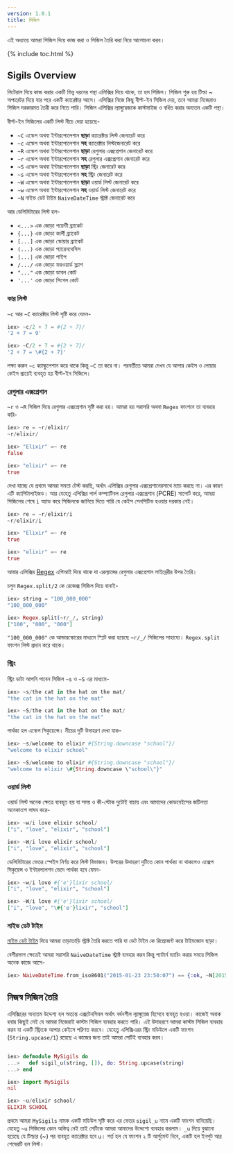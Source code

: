 ```yaml
---
version: 1.0.1
title: সিজিল 
---
```


এই অধ্যায়ে আমরা সিজিল দিয়ে কাজ করা ও সিজিল তৈরি করা নিয়ে আলোচনা করব। 

{% include toc.html %}

## Sigils Overview

লিটেরাল দিয়ে কাজ করার একটি ভিন্ন ধরনের পন্থা এলিক্সির দিয়ে থাকে, তা হল সিজিল। সিজিল শুরু হয় টিল্ডা ~ অপারেটর দিয়ে যার পরে একটি ক্যারেক্টার আসে। এলিক্সির নিজে কিছু বীল্ট-ইন সিজিল দেয়, তবে আমরা নিজেরাও সিজিল দরকারমত তৈরী করে নিতে পারি। সিজিল এলিক্সির ল্যাঙ্গুয়েজকে কাস্টমাইজ ও বর্ধিত করার অন্যতম একটি পন্থা।

বীল্ট-ইন সিজিলের একটি লিস্ট নীচে দেয়া হয়েছে- 

  - `~C` এস্কেপ অথবা ইন্টারপোলেশান **ছাড়া** ক্যারেক্টার লিস্ট জেনারেট করে
  - `~c` এস্কেপ অথবা ইন্টারপোলেশান **সহ** ক্যারেক্টার লিস্টজেনারেট করে
  - `~R` এস্কেপ অথবা ইন্টারপোলেশান **ছাড়া** রেগুলার এক্সপ্রেশান জেনারেট করে
  - `~r` এস্কেপ অথবা ইন্টারপোলেশান **সহ** রেগুলার এক্সপ্রেশান জেনারেট করে
  - `~S` এস্কেপ অথবা ইন্টারপোলেশান **ছাড়া** স্ট্রিং জেনারেট করে
  - `~s` এস্কেপ অথবা ইন্টারপোলেশান **সহ** স্ট্রিং জেনারেট করে
  - `~W` এস্কেপ অথবা ইন্টারপোলেশান **ছাড়া** ওয়ার্ড লিস্ট জেনারেট করে
  - `~w` এস্কেপ অথবা ইন্টারপোলেশান **সহ** ওয়ার্ড লিস্ট জেনারেট করে
  - `~N` নাইভ ডেট টাইম `NaiveDateTime` স্ট্রাক্ট জেনারেট করে

আর ডেলিমিটারের লিস্ট হল- 

  - `<...>` এক জোড়া পয়েন্টী ব্র্যাকেট
  - `{...}` এক জোড়া কার্লী ব্র্যাকেট
  - `[...]` এক জোড়া স্কোয়ার ব্র্যাকেট
  - `(...)` এক জোড়া প্যারেনথেসিস
  - `|...|` এক জোড়া পাইপ
  - `/.../` এক জোড়া ফরওয়ার্ড স্ল্যাশ
  - `"..."` এক জোড়া ডাবল কোট
  - `'...'` এক জোড়া সিংগল কোট

### কার লিস্ট 

`~c` আর `~C` ক্যারেক্টার লিস্ট সৃষ্টি করে যেমন-

```elixir
iex> ~c/2 + 7 = #{2 + 7}/
'2 + 7 = 9'

iex> ~C/2 + 7 = #{2 + 7}/
'2 + 7 = \#{2 + 7}'
```

লক্ষ্য করুন `~c` ক্যাল্কুলেশান করে থাকে কিন্তু  `~C` তা করে না। পরবর্তীতে আমরা দেখব যে আপার কেইস ও লোয়ার কেইস প্রায়েই ব্যবহৃত হয় বীল্ট-ইন সিজিলে।

### রেগুলার এক্সপ্রেশান 

`~r` ও `~R` সিজিল দিয়ে রেগুলার এক্সপ্রেশান সৃষ্টি করা হয়।  আমরা হয় সরাসরি অথবা  `Regex` ফাংশনে তা ব্যবহার করি-

```elixir
iex> re = ~r/elixir/
~r/elixir/

iex> "Elixir" =~ re
false

iex> "elixir" =~ re
true
```

দেখা যাচ্ছে যে প্রথমে আমরা সমতা টেস্ট করছি, অর্থাৎ এলিক্সির রেগুলার এক্সপ্রেশানেরসাথে ম্যাচ করছে না। এর কারণ এটি ক্যাপিটালাইজড। আর যেহেতু এলিক্সির পার্ল কম্প্যাটিবল রেগুলার এক্সপ্রেশান (PCRE) সাপোর্ট করে, আমরা সিজিলের শেষে `i` অ্যাড করে সিজিলকে জানিয়ে দিতে পারি যে কেইস সেনসিটিভ হওয়ার দরকার নেই। 

```elixir
iex> re = ~r/elixir/i
~r/elixir/i

iex> "Elixir" =~ re
true

iex> "elixir" =~ re
true
```

আবার এলিক্সির [Regex](https://hexdocs.pm/elixir/Regex.html) এপিআই দিয়ে থাকে যা এরল্যাঙ্গের রেগুলার এক্সপ্রেশান লাইব্রেরীর উপর তৈরি। 

চলুন `Regex.split/2` কে রেজেক্স সিজিল দিয়ে বানাই- 

```elixir
iex> string = "100_000_000"
"100_000_000"

iex> Regex.split(~r/_/, string)
["100", "000", "000"]
```

`"100_000_000"` কে আন্ডারস্কোরের মাধ্যমে স্প্লিট করা হয়েছে  `~r/_/` সিজিলের সাহায্যে। `Regex.split` ফাংশন লিস্ট প্রদান করে থাকে।

### স্ট্রিং 

স্ট্রিং ডাটা আপনি পাবেন সিজিল `~s` ও `~S` এর মাধ্যমে- 

```elixir
iex> ~s/the cat in the hat on the mat/
"the cat in the hat on the mat"

iex> ~S/the cat in the hat on the mat/
"the cat in the hat on the mat"
```

পার্থক্য হল এস্কেপ সিকুয়েন্সে। নীচের দুটি উদাহরণ দেখা যাক- 

```elixir
iex> ~s/welcome to elixir #{String.downcase "school"}/
"welcome to elixir school"

iex> ~S/welcome to elixir #{String.downcase "school"}/
"welcome to elixir \#{String.downcase \"school\"}"
```

### ওয়ার্ড লিস্ট 

ওয়ার্ড লিস্ট অনেক ক্ষেত্রে ব্যবহৃত হয় যা সময় ও কী-স্টোক দুটোই বাচায় এবং আমাদের কোডবেইসের জটিলতা অনেকাংশে লাঘব করে- 

```elixir
iex> ~w/i love elixir school/
["i", "love", "elixir", "school"]

iex> ~W/i love elixir school/
["i", "love", "elixir", "school"]
```

ডেলিমিটারের ভেতর স্পেইস নির্ণয় করে লিস্ট বিভাজন। উপরের উদাহরণ দুটিতে কোন পার্থক্য না থাকলেও এক্সেপ সিকুয়েন্স ও ইন্টারপলেশন ভেদে পার্থক্য হবে যেমন- 

```elixir
iex> ~w/i love #{'e'}lixir school/
["i", "love", "elixir", "school"]

iex> ~W/i love #{'e'}lixir school/
["i", "love", "\#{'e'}lixir", "school"]
```

### নাইভ ডেট টাইম 

[নাইভ ডেট টাইম](https://hexdocs.pm/elixir/NaiveDateTime.html) দিয়ে আমরা তাড়াতাড়ি স্ট্রাক্ট তৈরি করতে পারি যা ডেট টাইম কে রিপ্রেজেন্ট করে টাইমজোন ছাড়া। 

বেশীরভাগ ক্ষেত্রেই আমরা সরাসরি `NaiveDateTime` স্ট্রাক্ট ব্যবহার করব কিন্তু প্যাটার্ন ম্যাচিং করার সময়ে সিজিল অনেক কাজে আসে- 

```elixir
iex> NaiveDateTime.from_iso8601("2015-01-23 23:50:07") == {:ok, ~N[2015-01-23 23:50:07]}
```

## নিজস্ব সিজিল তৈরি

এলিক্সিরের অন্যতম উদ্দেশ্য হল অত্যন্ত এক্সটেনসিবল অর্থাৎ বর্ধনশীল ল্যাঙ্গুয়েজ হিসেবে ব্যবহৃত হওয়া। কাজেই অবাক হবার কিছুই নেই যে আমরা নিজেরাই কাস্টম সিজিল ব্যবহার করতে পারি। এই উদাহরণে আমরা কাস্টম সিজিল ব্যবহার করব যা একটি স্ট্রিংকে আপার কেইসে পরিণত করবে। যেহেতু এলিক্সিএরর স্ট্রিং মডিউলে একটি ফাংশন (`String.upcase/1`) রয়েছে এ কাজের জন্য তাই আমরা সেটিই ব্যবহার করব। 

```elixir

iex> defmodule MySigils do
...>   def sigil_u(string, []), do: String.upcase(string)
...> end

iex> import MySigils
nil

iex> ~u/elixir school/
ELIXIR SCHOOL
```

প্রথমে আমরা `MySigils` নামক একটি মডিউল সৃষ্টি করে এর ভেতর `sigil_u` নামে একটি ফাংশন বানিয়েছি। যেহেতু `~u` সিজিলের কোন অস্তিত্ব নেই তাই সেটিকে আমরা আমাদের উদ্দেশ্যে ব্যবহার করলাম। `_u` দিয়ে বুঝানো হয়েছে যে টিল্ডার (~) পর ব্যবহৃত ক্যারেক্টার হবে `u`। শর্ত হল যে ফাংশন ২ টি আর্গুমেন্ট নিবে, একটি হল ইনপুট আর শেষেরটি হল লিস্ট। 

